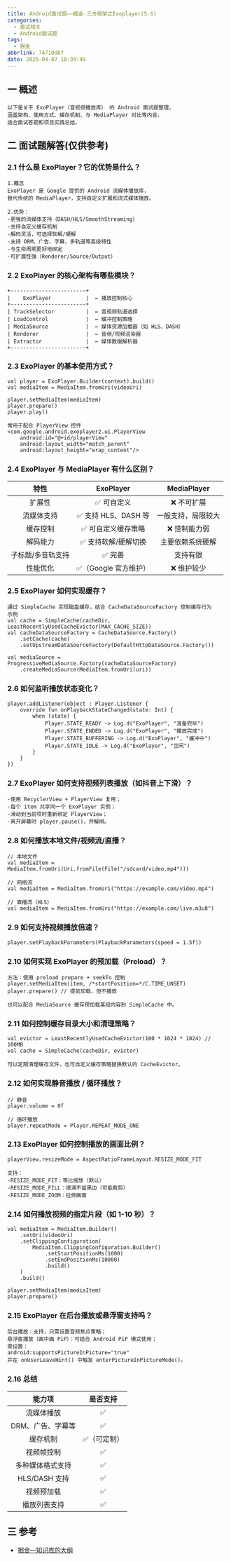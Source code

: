 ```yaml
---
title: Android面试题——掘金-三方框架之Exoplayer(5.6)
categories:
  - 面试相关
  - Android面试题
tags:
  - 掘金
abbrlink: 74710dbf
date: 2025-04-07 10:34:49
---
```

## 一 概述

```
以下是关于 ExoPlayer（音视频播放库） 的 Android 面试题整理，
涵盖架构、使用方式、缓存机制、与 MediaPlayer 对比等内容，
适合面试答题和项目实践总结。
```

<!--more-->

## 二 面试题解答(仅供参考)

### 2.1 什么是 ExoPlayer？它的优势是什么？

```
1.概念
ExoPlayer 是 Google 提供的 Android 流媒体播放库，
替代传统的 MediaPlayer，支持自定义扩展和流式媒体播放。

2.优势：
-更强的流媒体支持（DASH/HLS/SmoothStreaming）
-支持自定义缓存机制
-解码灵活，可选择软解/硬解
-支持 DRM、广告、字幕、多轨道等高级特性
-与生命周期更好地绑定
-可扩展性强（Renderer/Source/Output）
```

### 2.2 ExoPlayer 的核心架构有哪些模块？

```
+------------------------+
|    ExoPlayer           |  ← 播放控制核心
+------------------------+
| TrackSelector          |  ← 音视频轨道选择
| LoadControl            |  ← 缓冲控制策略
| MediaSource            |  ← 媒体资源加载器（如 HLS、DASH）
| Renderer               |  ← 音频/视频渲染器
| Extractor              |  ← 媒体数据解析器
+------------------------+
```

### 2.3 ExoPlayer 的基本使用方式？

```
val player = ExoPlayer.Builder(context).build()
val mediaItem = MediaItem.fromUri(videoUri)

player.setMediaItem(mediaItem)
player.prepare()
player.play()

常用于配合 PlayerView 控件
<com.google.android.exoplayer2.ui.PlayerView
    android:id="@+id/playerView"
    android:layout_width="match_parent"
    android:layout_height="wrap_content"/>
```

### 2.4 ExoPlayer 与 MediaPlayer 有什么区别？

|       特性        |      ExoPlayer       |    MediaPlayer     |
| :---------------: | :------------------: | :----------------: |
|      扩展性       |      ✅ 可自定义      |     ❌ 不可扩展     |
|    流媒体支持     | ✅ 支持 HLS、DASH 等  | 一般支持，局限较大 |
|     缓存控制      |  ✅ 可自定义缓存策略  |    ❌ 控制能力弱    |
|     解码能力      | ✅ 支持软解/硬解切换  |  主要依赖系统硬解  |
| 子标题/多音轨支持 |        ✅ 完善        |      支持有限      |
|     性能优化      | ✅（Google 官方维护） |     ❌ 维护较少     |

### 2.5 ExoPlayer 如何实现缓存？

```
通过 SimpleCache 实现磁盘缓存，结合 CacheDataSourceFactory 控制缓存行为
示例
val cache = SimpleCache(cacheDir, LeastRecentlyUsedCacheEvictor(MAX_CACHE_SIZE))
val cacheDataSourceFactory = CacheDataSource.Factory()
    .setCache(cache)
    .setUpstreamDataSourceFactory(DefaultHttpDataSource.Factory())

val mediaSource = ProgressiveMediaSource.Factory(cacheDataSourceFactory)
    .createMediaSource(MediaItem.fromUri(uri))
```

### 2.6 如何监听播放状态变化？

```
player.addListener(object : Player.Listener {
    override fun onPlaybackStateChanged(state: Int) {
        when (state) {
            Player.STATE_READY -> Log.d("ExoPlayer", "准备完毕")
            Player.STATE_ENDED -> Log.d("ExoPlayer", "播放完成")
            Player.STATE_BUFFERING -> Log.d("ExoPlayer", "缓冲中")
            Player.STATE_IDLE -> Log.d("ExoPlayer", "空闲")
        }
    }
})
```

### 2.7 ExoPlayer 如何支持视频列表播放（如抖音上下滑）？

```
-使用 RecyclerView + PlayerView 复用；
-每个 item 共享同一个 ExoPlayer 实例；
-滑动到当前项时重新绑定 PlayerView；
-离开屏幕时 player.pause()，并解绑。
```

### 2.8 如何播放本地文件/视频流/直播？

```
// 本地文件
val mediaItem = MediaItem.fromUri(Uri.fromFile(File("/sdcard/video.mp4")))

// 网络流
val mediaItem = MediaItem.fromUri("https://example.com/video.mp4")

// 直播流（HLS）
val mediaItem = MediaItem.fromUri("https://example.com/live.m3u8")
```

### 2.9 如何支持视频播放倍速？

```
player.setPlaybackParameters(PlaybackParameters(speed = 1.5f))
```

### 2.10 如何实现 ExoPlayer 的预加载（Preload）？

```
方法：使用 preload prepare + seekTo 控制
player.setMediaItem(item, /*startPosition=*/C.TIME_UNSET)
player.prepare() // 提前加载，但不播放

也可以配合 MediaSource 缓存预加载某段内容到 SimpleCache 中。
```

### 2.11 如何控制缓存目录大小和清理策略？

```
val evictor = LeastRecentlyUsedCacheEvictor(100 * 1024 * 1024) // 100MB
val cache = SimpleCache(cacheDir, evictor)

可以定期清理缓存文件，也可自定义缓存策略替换默认的 CacheEvictor。
```

### 2.12 如何实现静音播放 / 循环播放？

```
// 静音
player.volume = 0f

// 循环播放
player.repeatMode = Player.REPEAT_MODE_ONE
```

### 2.13 ExoPlayer 如何控制播放的画面比例？

```
playerView.resizeMode = AspectRatioFrameLayout.RESIZE_MODE_FIT

支持：
-RESIZE_MODE_FIT：等比缩放（默认）
-RESIZE_MODE_FILL：填满不留黑边（可能裁剪）
-RESIZE_MODE_ZOOM：拉伸画面
```

### 2.14 如何播放视频的指定片段（如 1-10 秒）？

```
val mediaItem = MediaItem.Builder()
    .setUri(videoUri)
    .setClippingConfiguration(
        MediaItem.ClippingConfiguration.Builder()
            .setStartPositionMs(1000)
            .setEndPositionMs(10000)
            .build()
    )
    .build()

player.setMediaItem(mediaItem)
player.prepare()
```

### 2.15 ExoPlayer 在后台播放或悬浮窗支持吗？

```
后台播放：支持，只需设置音频焦点策略；
悬浮窗播放（画中画 PiP）：可结合 Android PiP 模式使用；
需设置：
android:supportsPictureInPicture="true"
并在 onUserLeaveHint() 中触发 enterPictureInPictureMode()。
```

### 2.16 总结

|      能力项       |  是否支持   |
| :---------------: | :---------: |
|    流媒体播放     |      ✅      |
| DRM、广告、字幕等 |      ✅      |
|     缓存机制      | ✅（可定制） |
|    视频帧控制     |      ✅      |
| 多种媒体格式支持  |      ✅      |
|   HLS/DASH 支持   |      ✅      |
|    视频预加载     |      ✅      |
|   播放列表支持    |      ✅      |

##  三 参考

* [掘金—知识库的大纲](https://juejin.cn/post/7480464724096057381)